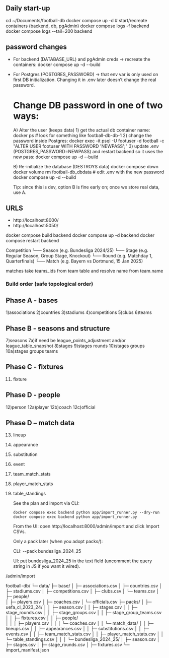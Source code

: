 ## Daily start-up

cd ~/Documents/football-db
docker compose up -d         # start/recreate containers (backend, db, pgAdmin)
docker compose logs -f backend 
docker compose logs --tail=200 backend

## password changes

- For backend (DATABASE_URL) and pgAdmin creds → recreate the containers:
    docker compose up -d --build

- For Postgres (POSTGRES_PASSWORD) → that env var is only used on first DB initialization. Changing it in .env later doesn’t change the real password.

    # Change DB password in one of two ways:

    A) Alter the user (keeps data)
        1) get the actual db container name:
        docker ps  # look for something like football-db-db-1
        2) change the password inside Postgres: docker exec -it <db-container> psql -U footuser -d football -c "ALTER USER footuser WITH PASSWORD 'NEWPASS';"
        3) update .env (POSTGRES_PASSWORD=NEWPASS) and restart backend so it uses the new pass: docker compose up -d --build

    B) Re-initialize the database (DESTROYS data)
        docker compose down
        docker volume rm football-db_dbdata
        # edit .env with the new password
        docker compose up -d --build

    Tip: since this is dev, option B is fine early on; once we store real data, use A.

## URLS
- http://localhost:8000/
- http://localhost:5050/


docker compose build backend
docker compose up -d backend
docker compose restart backend

Competition
   └── Season (e.g. Bundesliga 2024/25)
        └── Stage (e.g. Regular Season, Group Stage, Knockout)
             └── Round (e.g. Matchday 1, Quarterfinals)
                  └── Match (e.g. Bayern vs Dortmund, 15 Jan 2025)

matches take teams_ids from team table and resolve name from team.name

### Build order (safe topological order)

## Phase A - bases
1)associations
2)countries
3)stadiums
4)competitions
5)clubs
6)teams

## Phase B - seasons and structure
7)seasons
    7a)if need be league_points_adjustment and/or league_table_snapshot
8)stages
9)stages rounds
10)stages groups
    10a)stages groups teams

## Phase C - fixtures
11) fixture

## Phase D - people
12)person
    12a)player
    12b)coach
    12c)official

## Phase D – match data
13) lineup
14) appearance
15) substitution
16) event
17) team_match_stats
18) player_match_stats
19) table_standings

    See the plan and import via CLI:

        docker compose exec backend python app/import_runner.py --dry-run
        docker compose exec backend python app/import_runner.py


    From the UI: open http://localhost:8000/admin/import and click Import CSVs.

    Only a pack later (when you adopt packs/):

    CLI: --pack bundesliga_2024_25

    UI: put bundesliga_2024_25 in the text field (uncomment the query string in JS if you want it wired).

/admin/import

football-db/
└─ data/
   ├─ base/
   │  ├─ associations.csv
   │  ├─ countries.csv
   │  ├─ stadiums.csv
   │  ├─ competitions.csv
   │  ├─ clubs.csv
   │  └─ teams.csv
   │
   ├─ people/                
   │  ├─ players.csv
   │  ├─ coaches.csv
   │  └─ officials.csv
   ├─ packs/
   │  ├─ uefa_cl_2023_24/
   │  │  ├─ season.csv
   │  │  ├─ stages.csv
   │  │  ├─ stage_rounds.csv
   │  │  ├─ stage_groups.csv
   │  │  ├─ stage_group_teams.csv
   │  │  ├─ fixtures.csv
   │  │  ├─ people/            
   │  │  │  ├─ players.csv
   │  │  │  └─ coaches.csv
   │  │  └─ match_data/
   │  │     ├─ lineups.csv
   │  │     ├─ appearances.csv
   │  │     ├─ substitutions.csv
   │  │     ├─ events.csv
   │  │     ├─ team_match_stats.csv
   │  │     ├─ player_match_stats.csv
   │  │     └─ table_standings.csv
   │  │
   │  └─ bundesliga_2024_25/
   │     ├─ season.csv
   │     ├─ stages.csv
   │     ├─ stage_rounds.csv
   │     ├─ fixtures.csv
   └─ import_manifest.json

